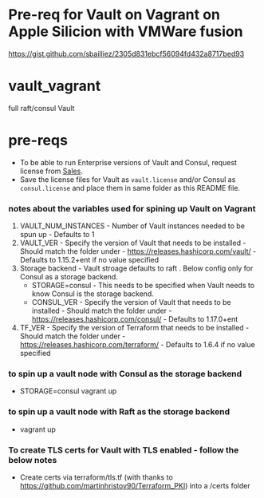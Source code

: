 # Pre-req for Vault on Vagrant on Apple Silicion with VMWare fusion
https://gist.github.com/sbailliez/2305d831ebcf56094fd432a8717bed93

# vault_vagrant
full raft/consul Vault

# pre-reqs
- To be able to run Enterprise versions of Vault and Consul, request license from [Sales](https://www.hashicorp.com/contact-sales?interest=vault).
- Save the license files for Vault as `vault.license` and/or Consul as `consul.license` and place them in same folder as this README file.

### notes about the variables used for spining up Vault on Vagrant
1. VAULT_NUM_INSTANCES - Number of Vault instances needed to be spun up - Defaults to 1
2. VAULT_VER - Specify the version of Vault that needs to be installed - Should match the folder under - https://releases.hashicorp.com/vault/ - Defaults to 1.15.2+ent if no value specified
3. Storage backend - Vault stroage defaults to raft . Below config only for Consul as a storage backend.
   - STORAGE=consul - This needs to be specified when Vault needs to know Consul is the storage backend. 
   - CONSUL_VER - Specify the version of Vault that needs to be installed - Should match the folder under - https://releases.hashicorp.com/consul/ - Defaults to 1.17.0+ent
4. TF_VER - Specify the version of Terraform that needs to be installed - Should match the folder under - https://releases.hashicorp.com/terraform/ - Defaults to 1.6.4 if no value specified

### to spin up a vault node with Consul as the storage backend
- STORAGE=consul vagrant up

### to spin up a vault node with Raft as the storage backend
- vagrant up

### To create TLS certs for Vault with TLS enabled - follow the below notes
- Create certs via terraform/tls.tf (with thanks to https://github.com/martinhristov90/Terraform_PKI) into a /certs folder
  
